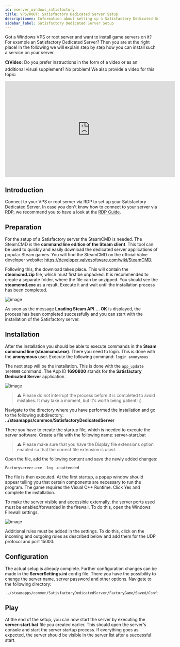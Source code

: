 ```yaml
---
id: vserver_windows_satisfactory
title: VPS/ROOT: Satisfactory Dedicated Server Setup
descriptionen: Information about setting up a Satisfactory Dedicated Server on a VPS/Rootserver - ZAP-Hosting.com Documentation
sidebar_label: Satisfactory Dedicated Server Setup
---
```




Got a Windows VPS or root server and want to install game servers on it? For example an Satisfactory Dedicated Server? Then you are at the right place! In the following we will explain step by step how you can install such a service on your server.

**📺Video:** Do you prefer instructions in the form of a video or as an additional visual supplement? No problem! We also provide a video for this topic: 

<iframe width="560" height="315" src="https://www.youtube.com/embed/rqtQJa_awGw" title="YouTube video player" frameborder="0" allow="accelerometer; autoplay; clipboard-write; encrypted-media; gyroscope; picture-in-picture" allowfullscreen></iframe>



## Introduction

Connect to your VPS or root server via RDP to set up your Satisfactory  Dedicated Server. In case you don't know how to connect to your server via RDP, we recommend you to have a look at the [RDP Guide](vserver_windows_userdp.md).



## Preparation

For the setup of a Satisfactory server the SteamCMD is needed. The SteamCMD is the **command line edition of the Steam client**. This tool can be used to quickly and easily download the dedicated server applications of popular Steam games. You will find the SteamCMD on the official Valve developer website: https://developer.valvesoftware.com/wiki/SteamCMD. 

Following this, the download takes place. This will contain the **steamcmd.zip** file, which must first be unpacked. It is recommended to create a separate folder, where the file can be unzipped. You should see the **steamcmd.exe** as a result. Execute it and wait until the installation process has been completed.

![image](https://user-images.githubusercontent.com/26007280/217031901-3833abac-f575-4cb0-9796-79b3fc3aa612.png)

As soon as the message **Loading Steam API.... OK** is displayed, the process has been completed successfully and you can start with the installation of the Satisfactory server.



## Installation

After the installation you should be able to execute commands in the **Steam command line (steamcmd.exe)**. There you need to login. This is done with the **anonymous** user. Execute the following command: `login anonymous`

The next step will be the installation. This is done with the `app_update 1690800` command. The App ID **1690800** stands for the **Satisfactory Dedicated Server** application.

![image](https://user-images.githubusercontent.com/26007280/217031918-ab4d48cf-aab8-4800-a762-5ec10fb0eb0f.png)



> ⚠️ Please do not interrupt the process before it is completed to avoid mistakes. It may take a moment, but it's worth being patient! :)



Navigate to the directory where you have performed the installation and go to the following subdirectory: **../steamapps/common/SatisfactoryDedicatedServer**

There you have to create the startup file, which is needed to execute the server software. Create a file with the following name: server-start.bat

> ⚠️ Please make sure that you have the Display file extensions option enabled so that the correct file extension is used.

Open the file, add the following content and save the newly added changes:

```
Factoryserver.exe -log -unattended
```



The file is then executed. At the first startup, a popup window should appear telling you that certain components are necessary to run the program. The game requires the Visual C++ Runtime. Click Yes and complete the installation. 

To make the server visible and accessible externally, the server ports used must be enabled/forwarded in the firewall. To do this, open the Windows Firewall settings.

![image](https://user-images.githubusercontent.com/26007280/217031951-237a28e1-ca48-4fe1-9678-437fc805574d.png)


Additional rules must be added in the settings. To do this, click on the incoming and outgoing rules as described below and add them for the UDP protocol and port 15000.



## Configuration

The actual setup is already complete. Further configuration changes can be made in the **ServerSettings.ini** config file. There you have the possibility to change the server name, server password and other options. Navigate to the following directory: 

```
../steamapps/common/SatisfactoryDedicatedServer/FactoryGame/Saved/Config/WindowsServer/
```



## Play

At the end of the setup, you can now start the server by executing the **server-start.bat** file you created earlier. This should open the server's console and start the server startup process. If everything goes as expected, the server should be visible in the server list after a successful start.

